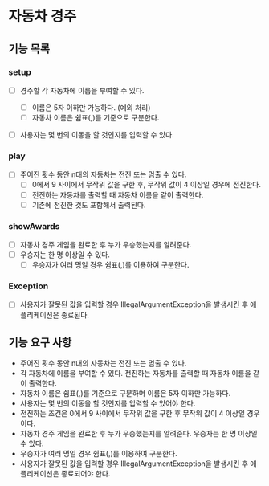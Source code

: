 # 자동차 경주

## 기능 목록

### setup
- [ ] 경주할 각 자동차에 이름을 부여할 수 있다.  
  - [ ] 이름은 5자 이하만 가능하다. (예외 처리)          
  - [ ] 자동차 이름은 쉼표(,)를 기준으로 구분한다.
- [ ] 사용자는 몇 번의 이동을 할 것인지를 입력할 수 있다.


### play
- [ ] 주어진 횟수 동안 n대의 자동차는 전진 또는 멈출 수 있다.    
  - [ ] 0에서 9 사이에서 무작위 값을 구한 후, 무작위 값이 4 이상일 경우에 전진한다.
  - [ ] 전진하는 자동차를 출력할 때 자동차 이름을 같이 출력한다. 
  - [ ] 기존에 전진한 것도 포함해서 출력된다.

### showAwards
- [ ] 자동차 경주 게임을 완료한 후 누가 우승했는지를 알려준다. 
- [ ] 우승자는 한 명 이상일 수 있다.
  - [ ] 우승자가 여러 명일 경우 쉼표(,)를 이용하여 구분한다.

### Exception  
- [ ]  사용자가 잘못된 값을 입력할 경우 IllegalArgumentException을 발생시킨 후 애플리케이션은 종료된다.



## 기능 요구 사항
- 주어진 횟수 동안 n대의 자동차는 전진 또는 멈출 수 있다.
- 각 자동차에 이름을 부여할 수 있다. 전진하는 자동차를 출력할 때 자동차 이름을 같이 출력한다.
- 자동차 이름은 쉼표(,)를 기준으로 구분하며 이름은 5자 이하만 가능하다.
- 사용자는 몇 번의 이동을 할 것인지를 입력할 수 있어야 한다.
- 전진하는 조건은 0에서 9 사이에서 무작위 값을 구한 후 무작위 값이 4 이상일 경우이다.
- 자동차 경주 게임을 완료한 후 누가 우승했는지를 알려준다. 우승자는 한 명 이상일 수 있다.
- 우승자가 여러 명일 경우 쉼표(,)를 이용하여 구분한다.
- 사용자가 잘못된 값을 입력할 경우 IllegalArgumentException을 발생시킨 후 애플리케이션은 종료되어야 한다.
